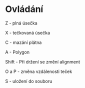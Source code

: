 # Ovládání
Z - plná úsečka


X - tečkovaná úsečka


C - mazání plátna


A - Polygon


Shift - Při držení se změní alignment


O a P - změna vzdálenosti teček


S - uložení do souboru
